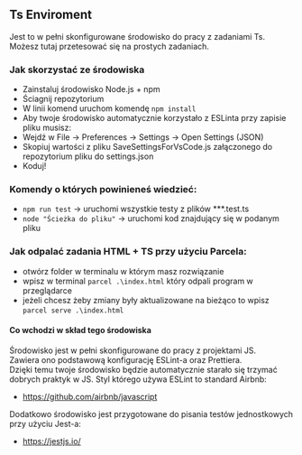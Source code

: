 ## Ts Enviroment
Jest to w pełni skonfigurowane środowisko do pracy z zadaniami Ts.
Możesz tutaj przetesować się na prostych zadaniach.

### Jak skorzystać ze środowiska
- Zainstaluj środowisko Node.js + npm
- Ściagnij repozytorium
- W linii komend uruchom komendę `npm install`
- Aby twoje środowisko automatycznie korzystało z ESLinta przy zapisie pliku musisz:
- Wejdź w File -> Preferences -> Settings -> Open Settings (JSON)
- Skopiuj wartości z pliku SaveSettingsForVsCode.js załączonego do repozytorium pliku do settings.json
- Koduj!

### Komendy o których powinieneś wiedzieć:
- `npm run test` -> uruchomi wszystkie testy z plików ***.test.ts
- `node "Ścieżka do pliku"` -> uruchomi kod znajdujący się w podanym pliku

### Jak odpalać zadania HTML + TS przy użyciu Parcela:
- otwórz folder w terminalu w którym masz rozwiązanie
- wpisz w terminal `parcel .\index.html` który odpali program w przeglądarce
- jeżeli chcesz żeby zmiany były aktualizowane na bieżąco to wpisz `parcel serve .\index.html`

#### Co wchodzi w skład tego środowiska
Środowisko jest w pełni skonfigurowane do pracy z projektami JS. \
Zawiera ono podstawową konfigurację ESLint-a oraz Prettiera. \
Dzięki temu twoje środowisko będzie automatycznie starało się trzymać dobrych praktyk w JS.
Styl którego używa ESLint to standard Airbnb:
- https://github.com/airbnb/javascript

Dodatkowo środowisko jest przygotowane do pisania testów jednostkowych przy użyciu Jest-a:
- https://jestjs.io/
